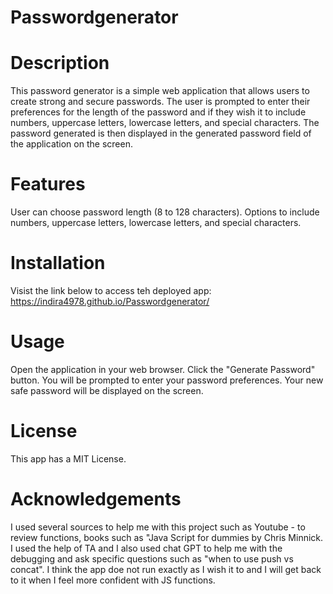 # Passwordgenerator


# Description

This password generator is a simple web application that allows users to create strong and secure passwords. 
The user is prompted to enter their preferences for the length of the password and if they wish it to include numbers, uppercase letters, lowercase letters, and special characters. The password generated is then displayed in the generated password field of the application on the screen.

# Features
User can choose password length (8 to 128 characters).
Options to include numbers, uppercase letters, lowercase letters, and special characters.


# Installation
Visist the link below to access teh deployed app: 
https://indira4978.github.io/Passwordgenerator/


# Usage
Open the application in your web browser.
Click the "Generate Password" button.
You will be prompted to enter your password preferences.
Your new safe password will be displayed on the screen.


# License
This app has a MIT License.

# Acknowledgements
I used several sources to help me with this project such as Youtube - to review functions, books such as "Java Script for dummies by Chris Minnick.
I used the help of TA and I also used chat GPT to help me with the debugging and ask specific questions such as "when to use push vs concat".
I think the app doe not run exactly as I wish it to and I will get back to it when I feel more confident with JS functions. 







